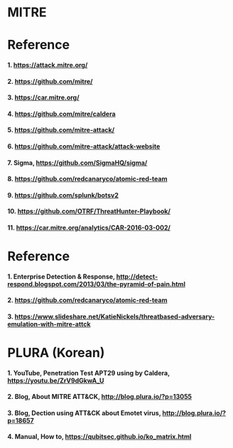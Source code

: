 # MITRE


# Reference

#### 1. https://attack.mitre.org/

#### 2. https://github.com/mitre/

#### 3. https://car.mitre.org/

#### 4. https://github.com/mitre/caldera

#### 5. https://github.com/mitre-attack/

#### 6. https://github.com/mitre-attack/attack-website

#### 7. Sigma, https://github.com/SigmaHQ/sigma/

#### 8. https://github.com/redcanaryco/atomic-red-team

#### 9. https://github.com/splunk/botsv2

#### 10. https://github.com/OTRF/ThreatHunter-Playbook/

#### 11. https://car.mitre.org/analytics/CAR-2016-03-002/

# Reference

#### 1. Enterprise Detection & Response, http://detect-respond.blogspot.com/2013/03/the-pyramid-of-pain.html

#### 2. https://github.com/redcanaryco/atomic-red-team

#### 3. https://www.slideshare.net/KatieNickels/threatbased-adversary-emulation-with-mitre-attck


# PLURA (Korean)

#### 1. YouTube, Penetration Test APT29 using by Caldera, https://youtu.be/ZrV9dGkwA_U

#### 2. Blog, About MITRE ATT&CK, http://blog.plura.io/?p=13055

#### 3. Blog, Dection using ATT&CK about Emotet virus, http://blog.plura.io/?p=18657

#### 4. Manual, How to, https://qubitsec.github.io/ko_matrix.html

